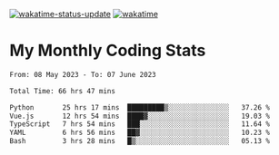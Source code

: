 [![wakatime-status-update](https://github.com/noopurphalak/noopurphalak/workflows/wakatime-status-update/badge.svg)](https://github.com/noopurphalak/noopurphalak/actions/workflows/main.yml)
[![wakatime](https://wakatime.com/badge/user/80ace140-ef40-4fdd-b8ed-f3be3d2e1aea.svg)](https://wakatime.com/@80ace140-ef40-4fdd-b8ed-f3be3d2e1aea)

# My Monthly Coding Stats

<!--START_SECTION:waka-->

```txt
From: 08 May 2023 - To: 07 June 2023

Total Time: 66 hrs 47 mins

Python       25 hrs 17 mins  █████████▒░░░░░░░░░░░░░░░   37.26 %
Vue.js       12 hrs 54 mins  ████▓░░░░░░░░░░░░░░░░░░░░   19.03 %
TypeScript   7 hrs 54 mins   ███░░░░░░░░░░░░░░░░░░░░░░   11.64 %
YAML         6 hrs 56 mins   ██▓░░░░░░░░░░░░░░░░░░░░░░   10.23 %
Bash         3 hrs 28 mins   █▒░░░░░░░░░░░░░░░░░░░░░░░   05.13 %
```

<!--END_SECTION:waka-->
